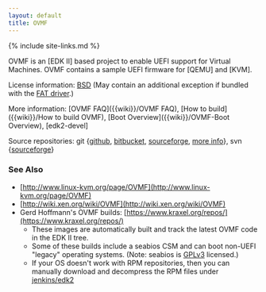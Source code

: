 ```yaml
---
layout: default
title: OVMF
---
```

{% include site-links.md %}

OVMF is an [EDK II] based project to enable UEFI support for Virtual
Machines.  OVMF contains a sample UEFI firmware for [QEMU] and [KVM].

License information:
 [BSD](http://www.opensource.org/licenses/bsd-license.php)
 (May contain an additional exception if bundled with the
 [FAT driver]({{wiki}}/Edk2-fat-driver).)

More information:
  [OVMF FAQ]({{wiki}}/OVMF FAQ),
  [How to build]({{wiki}}/How to build OVMF),
  [Boot Overview]({{wiki}}/OVMF-Boot Overview),
  [edk2-devel]

Source repositories: git
{[github](https://github.com/tianocore/edk2/tree/master/OvmfPkg),
 [bitbucket](https://bitbucket.org/tianocore/edk2/src/master/OvmfPkg),
 [sourceforge](https://sourceforge.net/p/tianocore/edk2/ci/master/tree/OvmfPkg),
 [more info]({{wiki}}/EDK2_git)},
svn
{[sourceforge](https://svn.code.sf.net/p/edk2/code/trunk/edk2/OvmfPkg)}

### See Also
* [http://www.linux-kvm.org/page/OVMF](http://www.linux-kvm.org/page/OVMF)
* [http://wiki.xen.org/wiki/OVMF](http://wiki.xen.org/wiki/OVMF)
* Gerd Hoffmann's OVMF builds: [https://www.kraxel.org/repos/](https://www.kraxel.org/repos/)
  * These images are automatically built and track the latest OVMF code in the
    EDK II tree.
  * Some of these builds include a seabios CSM and can boot non-UEFI "legacy"
    operating systems. (Note: seabios is
    [GPLv3](https://opensource.org/licenses/GPL-3.0) licensed.)
  * If your OS doesn't work with RPM repositories, then you can
    manually download and decompress the RPM files under
    [jenkins/edk2](https://www.kraxel.org/repos/jenkins/edk2/)
